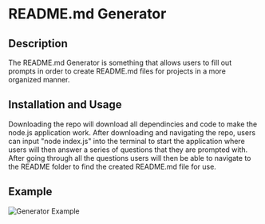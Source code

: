 # README.md Generator

## Description

The README.md Generator is something that allows users to fill out prompts in order to create
README.md files for projects in a more organized manner.

## Installation and Usage

Downloading the repo will download all dependincies and code to make the node.js application work.
After downloading and navigating the repo, users can input "node index.js" into the terminal to start
the application where users will then answer a series of questions that they are prompted with. After
going through all the questions users will then be able to navigate to the README folder to find the 
created README.md file for use.

## Example 

![Generator Example](.Assets/READMEGeneratornodeapp.gif)
